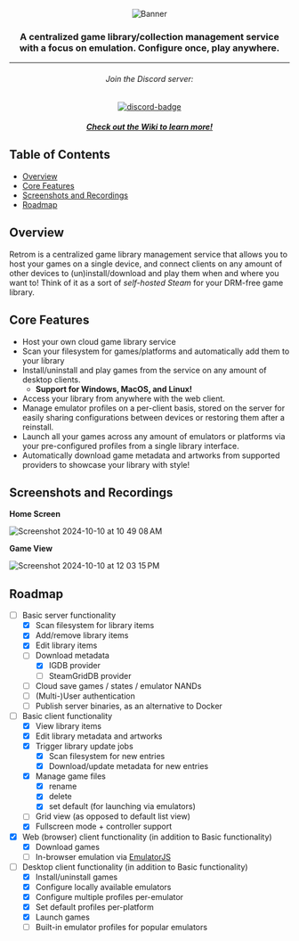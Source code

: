 <div align='center'>
  
  ![Banner][banner-link]
  
  <h3>A centralized game library/collection management service with a focus on emulation. Configure once, play anywhere.</h3>

---

<h6>Join the Discord server:</h6>

[![discord-badge]][discord-link]

<a href="https://github.com/JMBeresford/retrom/wiki">
  <h5>Check out the Wiki to learn more!</h5>
</a>

</div>

<h2>Table of Contents</h2>

<!--toc:start-->

- [Overview](#overview)
- [Core Features](#core-features)
- [Screenshots and Recordings](#screenshots-and-recordings)
- [Roadmap](#roadmap)

<!--toc:end-->

## Overview

Retrom is a centralized game library management service that allows you to host your games on a single device, and connect
clients on any amount of other devices to (un)install/download and play them when and where you want to! Think of it as a
sort of _self-hosted Steam_ for your DRM-free game library.

## Core Features

- Host your own cloud game library service
- Scan your filesystem for games/platforms and automatically add them to your library
- Install/uninstall and play games from the service on any amount of desktop
  clients.
  - **Support for Windows, MacOS, and Linux!**
- Access your library from anywhere with the web client.
- Manage emulator profiles on a per-client basis, stored on the server for easily
  sharing configurations between devices or restoring them after a reinstall.
- Launch all your games across any amount of emulators or platforms via your
  pre-configured profiles from a single library interface.
- Automatically download game metadata and artworks from supported providers
  to showcase your library with style!

## Screenshots and Recordings

**Home Screen**

![Screenshot 2024-10-10 at 10 49 08 AM](https://github.com/user-attachments/assets/f33a6530-e616-41c4-90d7-1273e0586439)

**Game View**

![Screenshot 2024-10-10 at 12 03 15 PM](https://github.com/user-attachments/assets/f22ced99-f9a6-43e4-a1ab-ef111b4be44a)

## Roadmap

- [ ] Basic server functionality
  - [x] Scan filesystem for library items
  - [x] Add/remove library items
  - [x] Edit library items
  - [ ] Download metadata
    - [x] IGDB provider
    - [ ] SteamGridDB provider
  - [ ] Cloud save games / states / emulator NANDs
  - [ ] (Multi-)User authentication
  - [ ] Publish server binaries, as an alternative to Docker
- [ ] Basic client functionality
  - [x] View library items
  - [x] Edit library metadata and artworks
  - [x] Trigger library update jobs
    - [x] Scan filesystem for new entries
    - [x] Download/update metadata for new entries
  - [x] Manage game files
    - [x] rename
    - [x] delete
    - [x] set default (for launching via emulators)
  - [ ] Grid view (as opposed to default list view)
  - [x] Fullscreen mode + controller support
- [x] Web (browser) client functionality (in addition to Basic functionality)
  - [x] Download games
  - [ ] In-browser emulation via [EmulatorJS](https://github.com/EmulatorJS/EmulatorJS)
- [ ] Desktop client functionality (in addition to Basic functionality)
  - [x] Install/uninstall games
  - [x] Configure locally available emulators
  - [x] Configure multiple profiles per-emulator
  - [x] Set default profiles per-platform
  - [x] Launch games
  - [ ] Built-in emulator profiles for popular emulators

[discord-badge]: https://invidget.switchblade.xyz/tM7VgWXCdZ
[discord-link]: https://discord.gg/tM7VgWXCdZ
[banner-link]: https://github.com/user-attachments/assets/f4af6a79-ce07-4605-8876-5dd2a9f94ed0

